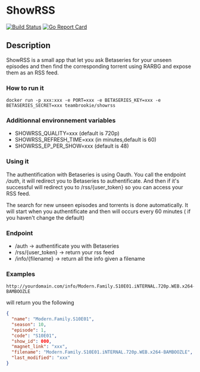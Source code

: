 # ShowRSS

[![Build Status](https://travis-ci.org/teambrookie/showrss.svg?branch=master)](https://travis-ci.org/teambrookie/showrss)
[![Go Report Card](https://goreportcard.com/badge/github.com/teambrookie/showrss)](https://goreportcard.com/report/github.com/teambrookie/showrss)

## Description

ShowRSS is a small app that let you ask Betaseries for your unseen episodes and then find the corresponding torrent using RARBG and expose them as an RSS feed.

### How to run it

```docker
docker run -p xxx:xxx -e PORT=xxx -e BETASERIES_KEY=xxx -e BETASERIES_SECRET=xxx teambrookie/showrss
```

### Additionnal environnement variables

- SHOWRSS_QUALITY=xxx (default is 720p)
- SHOWRSS_REFRESH_TIME=xxx (in minutes,default is 60)
- SHOWRSS_EP_PER_SHOW=xxx (default is 48)


### Using it

The authentification with Betaseries is using Oauth. You call the endpoint */auth*, it will redirect you to Betaseries to authentificate. And then if it's successful will redirect you to /rss/{user_token} so you can access your RSS feed.

The search for new unseen episodes and torrents is done automatically. It will start when you authentificate and then will occurs every 60 minutes ( if you haven't change the default)


### Endpoint

- /auth -> authentificate you with Betaseries
- /rss/{user_token} -> return your rss feed
- /info/{filename} -> return all the info given a filename

### Examples

```http
http://yourdomain.com/info/Modern.Family.S10E01.iNTERNAL.720p.WEB.x264-BAMBOOZLE
```

will return you the following
```json
{
  "name": "Modern.Family.S10E01",
  "season": 10,
  "episode": 1,
  "code": "S10E01",
  "show_id": 000,
  "magnet_link": "xxx",
  "filename": "Modern.Family.S10E01.iNTERNAL.720p.WEB.x264-BAMBOOZLE",
  "last_modified": "xxx"
}
```
